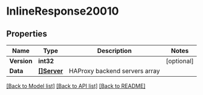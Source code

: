 # InlineResponse20010

## Properties

Name | Type | Description | Notes
------------ | ------------- | ------------- | -------------
**Version** | **int32** |  | [optional] 
**Data** | [**[]Server**](server.md) | HAProxy backend servers array | 

[[Back to Model list]](../README.md#documentation-for-models) [[Back to API list]](../README.md#documentation-for-api-endpoints) [[Back to README]](../README.md)


